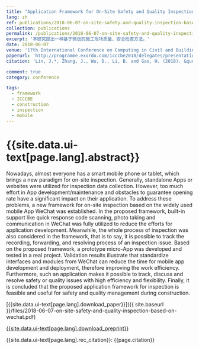```yaml
---
title: "Application Framework for On-Site Safety and Quality Inspection based on WeChat"
lang: zh
ref: publications/2018-06-07-on-site-safety-and-quality-inspection-based-on-wechat
collection: publications
permalink: /publications/2018-06-07-on-site-safety-and-quality-inspection-based-on-wechat
excerpt: '本研究提出一种基于微信的施工现场质量、安全检查方法。'
date: 2018-06-07
venue: '17th International Conference on Computing in Civil and Building Engineering'
paperurl: 'http://programme.exordo.com/icccbe2018/delegates/presentation/285/'
citation: 'Lin, J.*, Zhang, J., Wu, D., Li, B. and Gao, H. (2018). &quot;Application Framework for On-Site Safety and Quality Inspection based on WeChat&quot; <i>in Proceedings of the 17th International Conference on Computing in Civil and Building Engineering</i>. Tampere, Finland.'

comment: true
category: conference

tags: 
  - framework
  - ICCCBE
  - construction
  - inspection
  - mobile
---
```



{{site.data.ui-text[page.lang].abstract}}
====

Nowadays, almost everyone has a smart mobile phone or tablet, which brings a new paradigm for on-site inspection. Generally, standalone Apps or websites were utilized for inspection data collection. However, too much effort in App development/maintenance and obstacles to guarantee opening rate have a significant impact on their application. To address these problems, a new framework for on-site inspection based on the widely used mobile App WeChat was established. In the proposed framework, built-in support like quick response code scanning, photo taking and communication in WeChat was fully utilized to reduce the efforts for application development. Meanwhile, the whole process of inspection was also considered in the framework, that is to say, it is possible to track the recording, forwarding, and resolving process of an inspection issue. Based on the proposed framework, a prototype micro-App was developed and tested in a real project. Validation results illustrate that standardize interfaces and modules from WeChat can reduce the time for mobile app development and deployment, therefore improving the work efficiency. Furthermore, such an application makes it possible to track, discuss and resolve safety or quality issues with high efficiency and flexibility. Finally, it is concluded that the proposed application framework for inspection is feasible and useful for safety and quality management during construction.

[{{site.data.ui-text[page.lang].download_paper}}]({{ site.baseurl }}/files/2018-06-07-on-site-safety-and-quality-inspection-based-on-wechat.pdf)

[{{site.data.ui-text[page.lang].download_preprint}}](http://programme.exordo.com/icccbe2018/delegates/presentation/285/)

{{site.data.ui-text[page.lang].rec_citation}}: {{page.citation}}